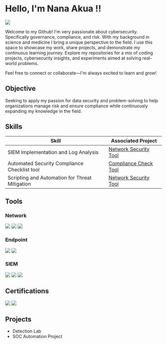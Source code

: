 # Hello, I'm Nana Akua !!
<a href="www.linkedin.com/in/nana-akua-ofori-adu-2616172a8"><img src="https://img.shields.io/badge/-LinkedIn-0072b1?&style=for-the-badge&logo=linkedin&logoColor=white" /></a>

Welcome to my Github! I'm very passionate about cybersecurity. Specifically governance, compliance, and risk. With my background in science and medicine I bring a unique perspective to the field. I use this space to showcase my work, share projects, and demonstrate my continuous learning journey. Explore my repositories for a mix of coding projects, cybersecurity insights, and experiments aimed at solving real-world problems.

Feel free to connect or collaborate—I'm always excited to learn and grow!

## Objective
Seeking to apply my passion for data security and problem-solving to help organizations manage risk and ensure compliance while continuously expanding my knowledge in the field.

## Skills


| Skill                                         | Associated Project         |
|-----------------------------------------------|----------------------------|
| SIEM Implementation and Log Analysis          | <a href="https://github.com/nanabanana-jpeg/network-security-tool">Network Security Tool</a>|
| Automated Security Compliance Checklist tool | <a href="https://github.com/nanabanana-jpeg/Automated-Compliance-Checklist-Tool"> Compliance Check Tool</a>|
| Scripting and Automation for Threat Mitigation | <a href="https://github.com/nanabanana-jpeg/network-security-tool">Network Security Tool</a>||

## Tools


### Network
<div>
    <img src="https://img.shields.io/badge/-Wireshark-1679A7?&style=for-the-badge&logo=Wireshark&logoColor=white" />
    <img src="https://img.shields.io/badge/-Suricata-EF3B2D?&style=for-the-badge&logo=Suricata&logoColor=white" />
    <img src="https://img.shields.io/badge/-Zeek-777BB4?&style=for-the-badge&logo=Zeek&logoColor=white" />
</div>

### Endpoint
<div>
    <img src="https://img.shields.io/badge/-Microsoft_Defender_for_Endpoint-00A4EF?&style=for-the-badge&logo=Microsoft&logoColor=white" />
    <img src="https://img.shields.io/badge/-Velociraptor-4B275F?&style=for-the-badge&logo=Velociraptor&logoColor=white" />
</div>

### SIEM
<div>
    <img src="https://img.shields.io/badge/-Microsoft_Sentinel-0078D4?&style=for-the-badge&logo=Microsoft&logoColor=white" />
    <img src="https://img.shields.io/badge/-Splunk-000000?&style=for-the-badge&logo=Splunk&logoColor=white" />
    <img src="https://img.shields.io/badge/-Elastic-005571?&style=for-the-badge&logo=Elastic&logoColor=white" />
</div>

## Certifications
<div>
<img src="https://img.shields.io/badge/-Security%2B-FF0000?&style=for-the-badge&logo=CompTIA&logoColor=white" />
<img src="https://img.shields.io/badge/-ServiceNow%20CSA-007ACC?&style=for-the-badge&logo=ServiceNow&logoColor=white" />
</div>

## Projects
- Detection Lab
- SOC Automation Project
